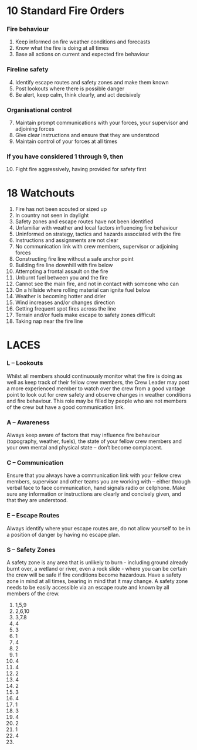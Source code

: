 # 10 Standard Fire Orders

### Fire behaviour
1. Keep informed on fire weather conditions and forecasts
2. Know what the fire is doing at all times
3. Base all actions on current and expected fire behaviour
### Fireline safety
4. Identify escape routes and safety zones and make them known
5. Post lookouts where there is possible danger
6. Be alert, keep calm, think clearly, and act decisively
### Organisational control
7. Maintain prompt communications with your forces, your supervisor and adjoining forces
8. Give clear instructions and ensure that they are understood
9. Maintain control of your forces at all times
### If you have considered 1 through 9, then
10. Fight fire aggressively, having provided for safety first


# 18 Watchouts
1. Fire has not been scouted or sized up
2. In country not seen in daylight
3. Safety zones and escape routes have not been identified
4. Unfamiliar with weather and local factors influencing fire behaviour
5. Uninformed on strategy, tactics and hazards associated with the fire
6. Instructions and assignments are not clear
7. No communication link with crew members, supervisor or adjoining forces
8. Constructing fire line without a safe anchor point
9. Building fire line downhill with fire below
10. Attempting a frontal assault on the fire
11. Unburnt fuel between you and the fire
12. Cannot see the main fire, and not in contact with someone who can
13. On a hillside where rolling material can ignite fuel below
14. Weather is becoming hotter and drier
15. Wind increases and/or changes direction
16. Getting frequent spot fires across the line
17. Terrain and/or fuels make escape to safety zones difficult
18. Taking nap near the fire line


# LACES
### L – Lookouts
Whilst all members should continuously monitor what the fire is doing as well as keep track of their fellow crew members, the Crew Leader may post a more experienced member to watch over the crew from a good vantage point to look out for crew safety and observe changes in weather conditions and fire behaviour. This role may be filled by people who are not members of the crew but have a good communication link.
### A – Awareness
Always keep aware of factors that may influence fire behaviour (topography, weather, fuels), the state of your fellow crew members and your own mental and physical state – don’t become complacent.
### C – Communication
Ensure that you always have a communication link with your fellow crew members, supervisor and other teams you are working with – either through verbal face to face communication, hand signals radio or cellphone. Make sure any information or instructions are clearly and concisely given, and that they are understood.
### E – Escape Routes
Always identify where your escape routes are, do not allow yourself to be in a position of danger by having no escape plan.
### S – Safety Zones
A safety zone is any area that is unlikely to burn - including ground already burnt over, a wetland or river, even a rock slide - where you can be certain the crew will be safe if fire conditions become hazardous. Have a safety zone in mind at all times, bearing in mind that it may change. A safety zone needs to be easily accessible via an escape route and known by all members of the crew.


1. 1,5,9
2. 2,6,10
3. 3,7.8
4. 4
5. 3
6. 1
7. 4
8. 2
9. 1
10. 4
11. 4
12. 2
13. 4
14. 2
15. 3
16. 4
17. 1
18. 3
19. 4
20. 2
21. 1
22. 4
23. 